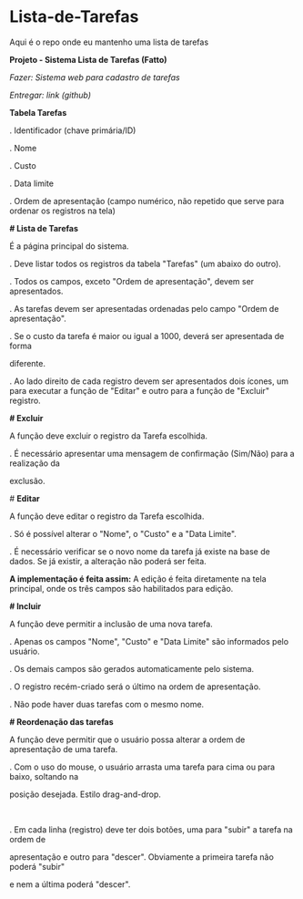 # Lista-de-Tarefas
Aqui é o repo onde eu mantenho uma lista de tarefas

**Projeto - Sistema Lista de Tarefas (Fatto)**



*Fazer: Sistema web para cadastro de tarefas*

*Entregar: link (github)*



**Tabela Tarefas**

. Identificador (chave primária/ID)

. Nome

. Custo

. Data limite

. Ordem de apresentação (campo numérico, não repetido que serve para ordenar os registros na tela)





**# Lista de Tarefas**

É a página principal do sistema.

. Deve listar todos os registros da tabela "Tarefas" (um abaixo do outro).

. Todos os campos, exceto "Ordem de apresentação", devem ser apresentados.

. As tarefas devem ser apresentadas ordenadas pelo campo "Ordem de apresentação".

. Se o custo da tarefa é maior ou igual a 1000, deverá ser apresentada de forma

diferente.

. Ao lado direito de cada registro devem ser apresentados dois ícones, um para executar a função de "Editar" e outro para a função de "Excluir" registro.



**# Excluir**

A função deve excluir o registro da Tarefa escolhida.

. É necessário apresentar uma mensagem de confirmação (Sim/Não) para a realização da

exclusão.



\# **Editar**

A função deve editar o registro da Tarefa escolhida.

. Só é possível alterar o "Nome", o "Custo" e a "Data Limite".

. É necessário verificar se o novo nome da tarefa já existe na base de dados. Se já existir, a alteração não poderá ser feita.

**A implementação é feita assim:** A edição é feita diretamente na tela principal, onde os três campos são habilitados para edição.



**# Incluir**

A função deve permitir a inclusão de uma nova tarefa.

. Apenas os campos "Nome", "Custo" e "Data Limite" são informados pelo usuário.

. Os demais campos são gerados automaticamente pelo sistema.

. O registro recém-criado será o último na ordem de apresentação.

. Não pode haver duas tarefas com o mesmo nome.



**# Reordenação das tarefas**

A função deve permitir que o usuário possa alterar a ordem de apresentação de uma tarefa.

. Com o uso do mouse, o usuário arrasta uma tarefa para cima ou para baixo, soltando na

posição desejada. Estilo drag-and-drop.

 

. Em cada linha (registro) deve ter dois botões, uma para "subir" a tarefa na ordem de

apresentação e outro para "descer". Obviamente a primeira tarefa não poderá "subir"

e nem a última poderá "descer".

